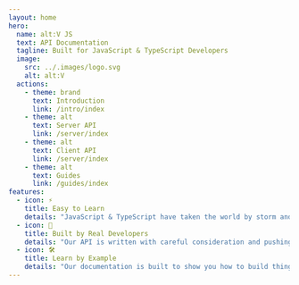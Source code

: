 ```yaml
---
layout: home
hero:
  name: alt:V JS
  text: API Documentation
  tagline: Built for JavaScript & TypeScript Developers
  image:
    src: ../.images/logo.svg
    alt: alt:V
  actions:
    - theme: brand
      text: Introduction
      link: /intro/index
    - theme: alt
      text: Server API
      link: /server/index
    - theme: alt
      text: Client API
      link: /server/index
    - theme: alt
      text: Guides
      link: /guides/index
features:
  - icon: ⚡️
    title: Easy to Learn
    details: "JavaScript & TypeScript have taken the world by storm and you can write your very own GTA:V server with these languages."
  - icon: 🖖
    title: Built by Real Developers
    details: "Our API is written with careful consideration and pushing forward the best industry practices today."
  - icon: 🛠️
    title: Learn by Example
    details: "Our documentation is built to show you how to build things with examples across the board."
---
```


<style>
.image-container img {
  max-width: 200px;
  max-height: 200px;
}
</style>
